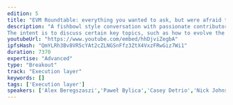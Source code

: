 ```yaml
---
edition: 5
title: "EVM Roundtable: everything you wanted to ask, but were afraid to"
description: "A fishbowl style conversation with passionate contributors to the EVM, but allowing anyone from the audience to stand up and lead a topic.
The intent is to discuss certain key topics, such as how to evolve the EVM, what the most pressing issues are, and dissecting a handful of EVM proposals."
youtubeUrl: "https://www.youtube.com/embed/hhDjviZegbA"
ipfsHash: "QmYLRh3Bv8VR5cYAt2cZLNGSnFfz3ZtX4VxzFRwGiz7Wi1"
duration: 7370
expertise: "Advanced"
type: "Breakout"
track: "Execution layer"
keywords: []
tags: ['Execution layer']
speakers: ['Alex Beregszaszi','Paweł Bylica','Casey Detrio','Nick Johnson','Jacques Wagener']
---
```

